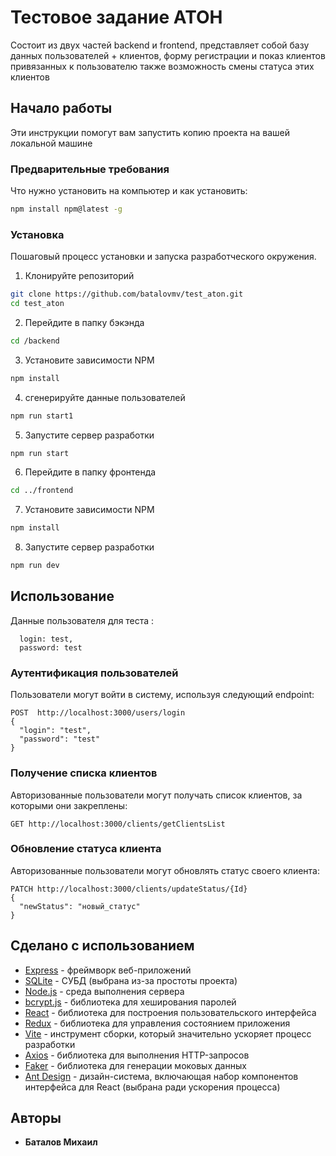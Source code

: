 # Тестовое задание АТОН

Состоит из двух частей backend и frontend, представляет собой базу данных пользователей + клиентов, форму регистрации и показ клиентов привязанных к пользователю также возможность смены статуса этих клиентов

## Начало работы

Эти инструкции помогут вам запустить копию проекта на вашей локальной машине

### Предварительные требования

Что нужно установить на компьютер и как установить:

```bash
npm install npm@latest -g
```

### Установка

Пошаговый процесс установки и запуска разработческого окружения.

1. Клонируйте репозиторий
```bash
git clone https://github.com/batalovmv/test_aton.git
cd test_aton
```

2. Перейдите в папку бэкэнда 
```bash
cd /backend
```

3. Установите зависимости NPM
```bash
npm install
```

4. сгенерируйте данные пользователей
```bash
npm run start1
```

5. Запустите сервер разработки 
```bash
npm run start
```

6. Перейдите в папку фронтенда 
```bash
cd ../frontend
```

7. Установите зависимости NPM
```bash
npm install
```

8. Запустите сервер разработки 
```bash
npm run dev
```


## Использование

Данные пользователя для теста :
```http
  login: test,
  password: test
```
### Аутентификация пользователей

Пользователи могут войти в систему, используя следующий endpoint:
```http
POST  http://localhost:3000/users/login
{
  "login": "test",
  "password": "test"
}
```

### Получение списка клиентов

Авторизованные пользователи могут получать список клиентов, за которыми они закреплены:
```http
GET http://localhost:3000/clients/getClientsList
```

### Обновление статуса клиента

Авторизованные пользователи могут обновлять статус своего клиента:
```http
PATCH http://localhost:3000/clients/updateStatus/{Id}
{
  "newStatus": "новый_статус"
}
```


## Сделано с использованием

- [Express](https://expressjs.com/) - фреймворк веб-приложений
- [SQLite](https://www.sqlite.org/index.html) - СУБД (выбрана из-за простоты проекта)
- [Node.js](https://nodejs.org/) - среда выполнения сервера
- [bcrypt.js](https://github.com/dcodeIO/bcrypt.js) - библиотека для хеширования паролей
- [React](https://reactjs.org/) - библиотека для построения пользовательского интерфейса
- [Redux](https://redux.js.org/) - библиотека для управления состоянием приложения
- [Vite](https://vitejs.dev/) - инструмент сборки, который значительно ускоряет процесс разработки
- [Axios](https://axios-http.com/) - библиотека для выполнения HTTP-запросов
- [Faker](https://fakerjs.dev/) - библиотека для генерации моковых данных
- [Ant Design](https://ant.design/) - дизайн-система, включающая набор компонентов интерфейса для React (выбрана ради ускорения процесса)

## Авторы

* **Баталов Михаил**

